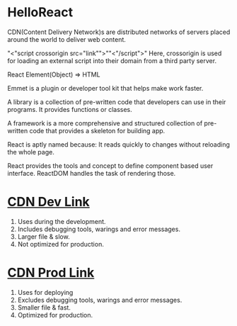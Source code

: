 # HelloReact

CDN(Content Delivery Network)s are distributed networks of servers placed around the world to deliver web content.

"<"script crossorigin src="link"">""<"/script">"
Here, crossorigin is used for loading an external script into their domain from a third party server.

React Element(Object) => HTML

Emmet is a plugin or developer tool kit that helps make work faster.

A library is a collection of pre-written code that developers can use in their programs. It provides functions or classes.

A framework is a more comprehensive and structured collection of pre-written code that provides a skeleton for building app.

React is aptly named because: It reads quickly to changes without reloading the whole page.

React provides the tools and concept to define component based user interface. ReactDOM handles the task of rendering those.

<h1><u>CDN Dev Link</u></h1>

1. Uses during the development.
2. Includes debugging tools, warings and error messages.
3. Larger file & slow.
4. Not optimized for production.

<h1><u>CDN Prod Link</u></h1>

1. Uses for deploying
2. Excludes debugging tools, warings and error messages.
3. Smaller file & fast.
4. Optimized for production.